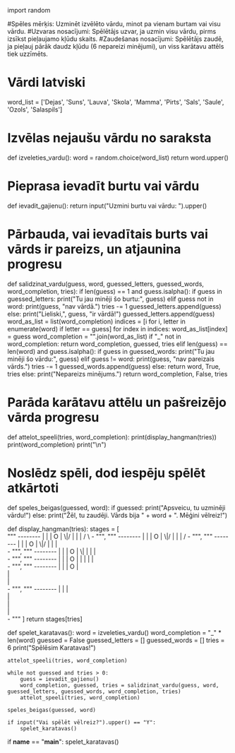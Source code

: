 import random

#Spēles mērķis: Uzminēt izvēlēto vārdu, minot pa vienam burtam vai visu vārdu.
#Uzvaras nosacījumi: Spēlētājs uzvar, ja uzmin visu vārdu, pirms izsīkst pieļaujamo kļūdu skaits.
#Zaudešanas nosacījumi: Spēlētājs zaudē, ja pieļauj pārāk daudz kļūdu (6 nepareizi minējumi), un viss karātavu attēls tiek uzzīmēts.
# Vārdi latviski
word_list = ['Dejas', 'Suns', 'Lauva', 'Skola', 'Mamma', 'Pirts', 'Sals', 'Saule', 'Ozols', 'Salaspils']

# Izvēlas nejaušu vārdu no saraksta
def izveleties_vardu():
    word = random.choice(word_list)
    return word.upper()

# Pieprasa ievadīt burtu vai vārdu
def ievadit_gajienu():
    return input("Uzmini burtu vai vārdu: ").upper()

# Pārbauda, vai ievadītais burts vai vārds ir pareizs, un atjaunina progresu
def salidzinat_vardu(guess, word, guessed_letters, guessed_words, word_completion, tries):
    if len(guess) == 1 and guess.isalpha():
        if guess in guessed_letters:
            print("Tu jau minēji šo burtu:", guess)
        elif guess not in word:
            print(guess, "nav vārdā.")
            tries -= 1
            guessed_letters.append(guess)
        else:
            print("Lieliski,", guess, "ir vārdā!")
            guessed_letters.append(guess)
            word_as_list = list(word_completion)
            indices = [i for i, letter in enumerate(word) if letter == guess]
            for index in indices:
                word_as_list[index] = guess
            word_completion = "".join(word_as_list)
            if "_" not in word_completion:
                return word_completion, guessed, tries
    elif len(guess) == len(word) and guess.isalpha():
        if guess in guessed_words:
            print("Tu jau minēji šo vārdu:", guess)
        elif guess != word:
            print(guess, "nav pareizais vārds.")
            tries -= 1
            guessed_words.append(guess)
        else:
            return word, True, tries
    else:
        print("Nepareizs minējums.")
    return word_completion, False, tries

# Parāda karātavu attēlu un pašreizējo vārda progresu
def attelot_speeli(tries, word_completion):
    print(display_hangman(tries))
    print(word_completion)
    print("\n")

# Noslēdz spēli, dod iespēju spēlēt atkārtoti
def speles_beigas(guessed, word):
    if guessed:
        print("Apsveicu, tu uzminēji vārdu!")
    else:
        print("Žēl, tu zaudēji. Vārds bija " + word + ". Mēģini vēlreiz!")

def display_hangman(tries):
    stages = [  
                """
                   --------
                   |      |
                   |      O
                   |     \\|/
                   |      |
                   |     / \\
                   -
                """,
                """
                   --------
                   |      |
                   |      O
                   |     \\|/
                   |      |
                   |     / 
                   -
                """,
                """
                   --------
                   |      |
                   |      O
                   |     \\|/
                   |      |
                   |      
                   -
                """,
                """
                   --------
                   |      |
                   |      O
                   |     \\|
                   |      |
                   |     
                   -
                """,
                """
                   --------
                   |      |
                   |      O
                   |      |
                   |      |
                   |     
                   -
                """,
                """
                   --------
                   |      |
                   |      O
                   |    
                   |      
                   |     
                   -
                """,
                """
                   --------
                   |      |
                   |      
                   |    
                   |      
                   |     
                   -
                """
    ]
    return stages[tries]

def spelet_karatavas():
    word = izveleties_vardu()
    word_completion = "_" * len(word)
    guessed = False
    guessed_letters = []
    guessed_words = []
    tries = 6
    print("Spēlēsim Karatavas!")
    
    attelot_speeli(tries, word_completion)
    
    while not guessed and tries > 0:
        guess = ievadit_gajienu()
        word_completion, guessed, tries = salidzinat_vardu(guess, word, guessed_letters, guessed_words, word_completion, tries)
        attelot_speeli(tries, word_completion)
    
    speles_beigas(guessed, word)

    if input("Vai spēlēt vēlreiz?").upper() == "Y":
        spelet_karatavas()

if __name__ == "__main__":
    spelet_karatavas()
